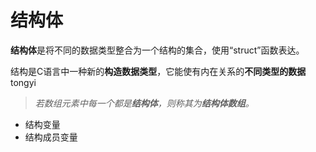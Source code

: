 
# 结构体

**结构体**是将不同的数据类型整合为一个结构的集合，使用“struct”函数表达。

结构是C语言中一种新的**构造数据类型**，它能使有内在关系的**不同类型的数据**tongyi
>*若数组元素中每一个都是**结构体**，则称其为**结构体数组**。*


- 结构变量
- 结构成员变量
<!--stackedit_data:
eyJoaXN0b3J5IjpbMzc5MzY5NzI3LDE2ODM5Njc5NTMsLTQ0OD
YxMTc3MV19
-->